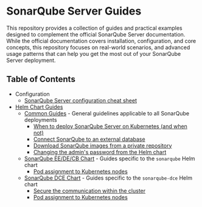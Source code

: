 # SonarQube Server Guides

This repository provides a collection of guides and practical examples designed to complement the official SonarQube Server documentation. While the official documentation covers installation, configuration, and core concepts, this repository focuses on real-world scenarios, and advanced usage patterns that can help you get the most out of your SonarQube Server deployment.

## Table of Contents

- Configuration
  - [SonarQube Server configuration cheat sheet](configuration/configuration-cheat-sheet.md)
- [Helm Chart Guides](helm-chart/)
  - [Common Guides](helm-chart/common/) - General guidelines applicable to all SonarQube deployments
    - [When to deploy SonarQube Server on Kubernetes (and when not)](helm-chart/common/when-to-deploy-on-k8s.md)
    - [Connect SonarQube to an external database](helm-chart/common/connect-external-db.md)
    - [Download SonarQube images from a private repository](helm-chart/common/images-from-private-repo.md)
    - [Changing the admin's password from the Helm chart](helm-chart/common/change-admin-password.md)
  - [SonarQube EE/DE/CB Chart](helm-chart/ee-de-cb/) - Guides specific to the `sonarqube` Helm chart
    - [Pod assignment to Kubernetes nodes](helm-chart/ee-de-cb/pod-to-node-assignment.md)
  - [SonarQube DCE Chart](helm-chart/dce/) - Guides specific to the `sonarqube-dce` Helm chart
    - [Secure the communication within the cluster](helm-chart/dce/secure-communication.md)
    - [Pod assignment to Kubernetes nodes](helm-chart/dce/pod-to-node-assignment.md)

